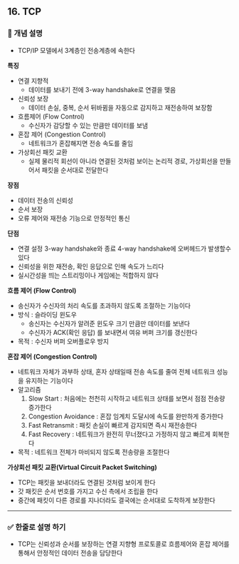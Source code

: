 ## 16. TCP

### 🧠 개념 설명
- TCP/IP 모델에서 3계층인 전송계층에 속한다

**특징**
- 연결 지향적
  - 데이터를 보내기 전에 3-way handshake로 연결을 맺음
- 신뢰성 보장
  - 데이터 손실, 중복, 순서 뒤바뀜을 자동으로 감지하고 재전송하여 보장함
- 흐름제어 (Flow Control)
  - 수신자가 감당할 수 있는 만큼만 데이터를 보냄
- 혼잡 제어 (Congestion Control)
  - 네트워크가 혼잡해지면 전송 속도를 줄임
- 가상회선 패킷 교환
  - 실제 물리적 회선이 아니라 연결된 것처럼 보이는 논리적 경로, 가상회선을 만들어서 패킷을 순서대로 전달한다
 
**장점**
- 데이터 전송의 신뢰성
- 순서 보장
- 오류 제어와 재전송 기능으로 안정적인 통신

**단점**
- 연결 설정 3-way handshake와 종료 4-way handshake에 오버헤드가 발생할수 있다
- 신뢰성을 위한 재전송, 확인 응답으로 인해 속도가 느리다
- 실시간성을 띄는 스트리밍이나 게임에는 적합하지 않다



**흐름 제어 (Flow Control)**
- 송신자가 수신자의 처리 속도를 초과하지 않도록 조절하는 기능이다
- 방식 : 슬라이딩 윈도우
  - 송신자는 수신자가 알려준 윈도우 크기 만큼만 데이터를 보낸다
  - 수신자가 ACK(확인 응답) 를 보내면서 여유 버퍼 크기를 갱신한다
- 목적 : 수신자 버퍼 오버플로우 방지


**혼잡 제어 (Congestion Control)**
- 네트워크 자체가 과부하 상태, 혼자 상태일때 전송 속도를 줄여 전체 네트워크 성능을 유지하는 기능이다
- 알고리즘
    1. Slow Start : 처음에는 천천히 시작하고 네트워크 상태를 보면서 점점 전송량 증가한다
    2. Congestion Avoidance : 혼잡 임계치 도달시에 속도를 완만하게 증가한다
    3. Fast Retransmit : 패킷 손실이 빠르게 감지되면 즉시 재전송한다
    4. Fast Recovery : 네트워크가 완전히 무너졌다고 가정하지 않고 빠르게 회복한다
- 목적 : 네트워크 전체가 마비되지 않도록 전송량을 조절한다

**가상회선 패킷 교환(Virtual Circuit Packet Switching)**
- TCP는 패킷을 보내더라도 연결된 것처럼 보이게 한다
- 갓 패킷은 순서 번호를 가지고 수신 측에서 조립을 한다
- 중간에 패킷이 다른 경로를 지나더라도 결국에는 순서대로 도착하게 보장한다



---
### ✅ 한줄로 설명 하기
- TCP는 신뢰성과 순서를 보장하는 연결 지향형 프로토콜로 흐름제어와 혼잡 제어를 통해서 안정적인 데이터 전송을 담당한다

